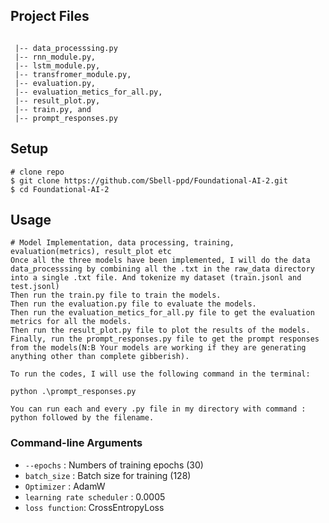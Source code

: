 ## Project Files

```

 |-- data_processsing.py 
 |-- rnn_module.py, 
 |-- lstm_module.py, 
 |-- transfromer_module.py, 
 |-- evaluation.py, 
 |-- evaluation_metics_for_all.py,
 |-- result_plot.py, 
 |-- train.py, and 
 |-- prompt_responses.py
```

## Setup
```
# clone repo
$ git clone https://github.com/Sbell-ppd/Foundational-AI-2.git
$ cd Foundational-AI-2
```

## Usage

```
# Model Implementation, data processing, training, evaluation(metrics), result_plot etc
Once all the three models have been implemented, I will do the data data_processsing by combining all the .txt in the raw_data directory into a single .txt file. And tokenize my dataset (train.jsonl and test.jsonl)
Then run the train.py file to train the models.
Then run the evaluation.py file to evaluate the models.
Then run the evaluation_metics_for_all.py file to get the evaluation metrics for all the models.
Then run the result_plot.py file to plot the results of the models.
Finally, run the prompt_responses.py file to get the prompt responses from the models(N:B Your models are working if they are generating anything other than complete gibberish).

To run the codes, I will use the following command in the terminal:

python .\prompt_responses.py

You can run each and every .py file in my directory with command : python followed by the filename.
```
### Command-line Arguments
- `--epochs` : Numbers of training epochs (30)
- `batch_size` : Batch size for training (128)
- `Optimizer` : AdamW
- `learning rate scheduler` : 0.0005
- `loss function`: CrossEntropyLoss
```
